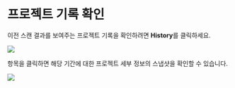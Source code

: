 # 프로젝트 기록 확인

이전 스캔 결과를 보여주는 프로젝트 기록을 확인하려면 **History**를 클릭하세요.

![](../../.gitbook/assets/image5-2-.png)

항목을 클릭하면 해당 기간에 대한 프로젝트 세부 정보의 스냅샷을 확인할 수 있습니다.

![](../../.gitbook/assets/image17.png)
